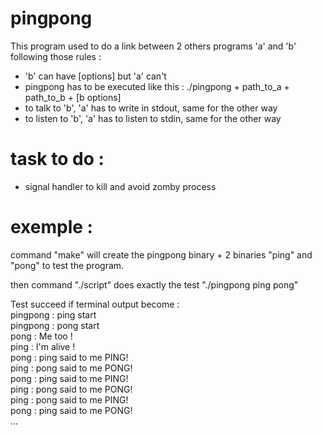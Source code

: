 # pingpong  

This program used to do a link between 2 others programs 'a' and 'b' following those rules :  
-	'b' can have [options] but 'a' can't  
-	pingpong has to be executed like this : ./pingpong + path_to_a + path_to_b + [b options]  
-	to talk to 'b', 'a' has to write in stdout, same for the other way  
-	to listen to 'b', 'a' has to listen to stdin, same for the other way  

# task to do : 
-	signal handler to kill and avoid zomby process

# exemple :

command "make" will create the pingpong binary + 2 binaries "ping" and "pong" to test the program.  

then command "./script" does exactly the test "./pingpong ping pong"  

Test succeed if terminal output become :  
pingpong : ping start  
pingpong : pong start  
pong : Me too !  
ping : I'm alive !  
pong : ping said to me PING!   
ping : pong said to me PONG!  
pong : ping said to me PING!  
ping : pong said to me PONG!  
ping : pong said to me PING!  
pong : ping said to me PONG!  
...  
